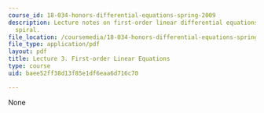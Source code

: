 ```yaml
---
course_id: 18-034-honors-differential-equations-spring-2009
description: Lecture notes on first-order linear differential equations, and the logarithmic
  spiral.
file_location: /coursemedia/18-034-honors-differential-equations-spring-2009/baee52ff38d13f85e1df6eaa6d716c70_MIT18_034s09_lec03.pdf
file_type: application/pdf
layout: pdf
title: Lecture 3. First-order Linear Equations
type: course
uid: baee52ff38d13f85e1df6eaa6d716c70

---
```

None
